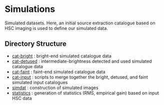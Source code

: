 # Simulations

Simulated datasets. Here, an initial source extraction catalogue based on HSC imaging is used to define our simulated data.

## Directory Structure

* [cat-bright](cat-bright) : bright-end simulated catalogue data
* [cat-detused](cat-detused) : intermediate-brightness detected and used simulated catalogue data
* [cat-faint](cat-faint) : faint-end simulated catalogue data
* [cat-input](cat-input) : scripts to merge together the bright, detused, and faint simulated input catalogues
* [simdat](simdat) : construction of simulated images
* [statistics](statistics) : generation of statistics (RMS, empirical gain) based on input HSC data

